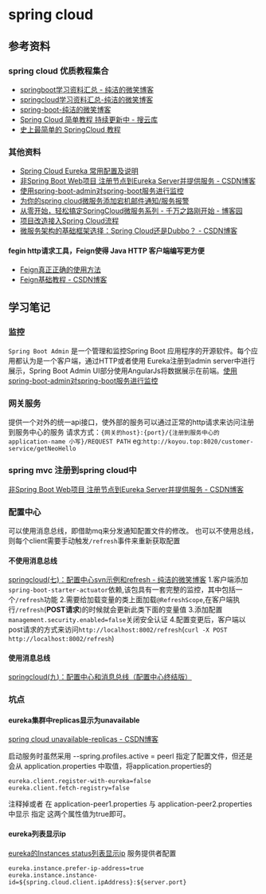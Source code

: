 # spring cloud

## 参考资料

### spring cloud 优质教程集合

- [springboot学习资料汇总 - 纯洁的微笑博客](http://www.ityouknow.com/springboot/2015/12/30/springboot-collect.html)
- [springcloud学习资料汇总-纯洁的微笑博客](http://www.ityouknow.com/springcloud/2016/12/30/springcloud-collect.html)
- [spring-boot-纯洁的微笑博客](http://www.ityouknow.com/spring-boot.html)
- [Spring Cloud 简单教程 持续更新中 - 搜云库](https://segmentfault.com/a/1190000012648038)
- [史上最简单的 SpringCloud 教程](http://blog.csdn.net/forezp/article/details/70148833)

### 其他资料

- [Spring Cloud Eureka 常用配置及说明](https://www.cnblogs.com/li3807/p/7282492.html)
- [非Spring Boot Web项目 注册节点到Eureka Server并提供服务 - CSDN博客](http://blog.csdn.net/songmaolin_csdn/article/details/77880324)
- [使用spring-boot-admin对spring-boot服务进行监控](http://www.ityouknow.com/springboot/2018/02/11/spring-boot-admin.html)
- [为你的spring cloud微服务添加宕机邮件通知/服务报警](http://blog.csdn.net/rickiyeat/article/details/73228713)
- [从零开始，轻松搞定SpringCloud微服务系列 - 千万之路刚开始 - 博客园](http://www.cnblogs.com/hyhnet/p/7998751.html)
- [项目改造接入Spring Cloud流程](http://blog.csdn.net/xinluke/article/details/68064599)
- [微服务架构的基础框架选择：Spring Cloud还是Dubbo？ - CSDN博客](http://blog.csdn.net/kobejayandy/article/details/52078275)

#### fegin http请求工具，Feign使得 Java HTTP 客户端编写更方便

- [Feign真正正确的使用方法](https://www.jianshu.com/p/3d597e9d2d67)
- [Feign基础教程 - CSDN博客](http://blog.csdn.net/u010862794/article/details/73649616)

## 学习笔记

### 监控

`Spring Boot Admin` 是一个管理和监控Spring Boot 应用程序的开源软件。每个应用都认为是一个客户端，通过HTTP或者使用 Eureka注册到admin server中进行展示，Spring Boot Admin UI部分使用AngularJs将数据展示在前端。[使用spring-boot-admin对spring-boot服务进行监控](http://www.ityouknow.com/springboot/2018/02/11/spring-boot-admin.html)

### 网关服务

提供一个对外的统一api接口，使外部的服务可以通过正常的http请求来访问注册到服务中心的服务
请求方式：`{网关的host}:{port}/{注册到服务中心的application-name 小写}/REQUEST PATH` eg:`http://koyou.top:8020/customer-service/getNeoHello`

### spring mvc 注册到spring cloud中

[非Spring Boot Web项目 注册节点到Eureka Server并提供服务 - CSDN博客](http://blog.csdn.net/songmaolin_csdn/article/details/77880324)

### 配置中心

可以使用消息总线，即借助mq来分发通知配置文件的修改。
也可以不使用总线，则每个client需要手动触发`/refresh`事件来重新获取配置

#### 不使用消息总线

[springcloud(七)：配置中心svn示例和refresh - 纯洁的微笑博客](http://www.ityouknow.com/springcloud/2017/05/23/springcloud-config-svn-refresh.html)
1.客户端添加`spring-boot-starter-actuator`依赖,该包具有一套完整的监控，其中包括一个`/refresh`功能
2.需要给加载变量的类上面加载`@RefreshScope`,在客户端执行`/refresh`(**POST请求**)的时候就会更新此类下面的变量值
3.添加配置`management.security.enabled=false`关闭安全认证
4.配置变更后，客户端以post请求的方式来访问`http://localhost:8002/refresh`(`curl -X POST http://localhost:8002/refresh`)

#### 使用消息总线

[springcloud(九)：配置中心和消息总线（配置中心终结版）](http://www.ityouknow.com/springcloud/2017/05/26/springcloud-config-eureka-bus.html)

### 坑点

#### eureka集群中replicas显示为unavailable

[spring cloud  unavailable-replicas - CSDN博客](http://blog.csdn.net/u012470019/article/details/77973156)

启动服务时虽然采用  --spring.profiles.active = peerl 指定了配置文件，但还是会从 application.properties 中取值，将application.properties的

``` preperties
eureka.client.register-with-eureka=false
eureka.client.fetch-registry=false
```

注释掉或者 在 application-peer1.properties 与 application-peer2.properties 中显示 指定 这两个属性值为true即可。

#### eureka列表显示ip

[eureka的Instances status列表显示ip](http://breezylee.iteye.com/blog/2393447)
服务提供者配置

```properties
eureka.instance.prefer-ip-address=true
eureka.instance.instance-id=${spring.cloud.client.ipAddress}:${server.port}
```
